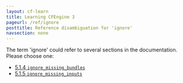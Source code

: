 ```yaml
---
layout: cf-learn
title: Learning CFEngine 3
pageurl: /ref/ignore
posttitle: Reference disambiguation for 'ignore'
navsection: none
---
```


The term 'ignore' could refer to several sections in the documentation. Please choose one:

- [5.1.4 <code>ignore_missing_bundles</code>](https://cfengine.com/manuals/cf3-reference.html#ignore_missing_bundles-in-common)
- [5.1.5 <code>ignore_missing_inputs</code>](https://cfengine.com/manuals/cf3-reference.html#ignore_missing_inputs-in-common)
